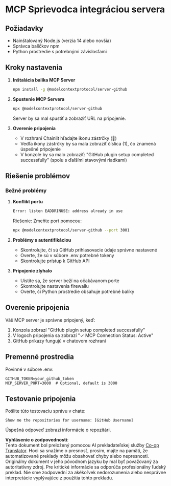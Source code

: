 <!--
CO_OP_TRANSLATOR_METADATA:
{
  "original_hash": "c4be907703b836d1a1c360db20da4de9",
  "translation_date": "2025-07-12T14:18:24+00:00",
  "source_file": "11-mcp/code_samples/github-mcp/MCP_SETUP.md",
  "language_code": "sk"
}
-->
# MCP Sprievodca integráciou servera

## Požiadavky
- Nainštalovaný Node.js (verzia 14 alebo novšia)
- Správca balíčkov npm
- Python prostredie s potrebnými závislosťami

## Kroky nastavenia

1. **Inštalácia balíka MCP Server**
   ```bash
   npm install -g @modelcontextprotocol/server-github
   ```

2. **Spustenie MCP Servera**
   ```bash
   npx @modelcontextprotocol/server-github
   ```
   Server by sa mal spustiť a zobraziť URL na pripojenie.

3. **Overenie pripojenia**
   - V rozhraní Chainlit hľadajte ikonu zástrčky (🔌)
   - Vedľa ikony zástrčky by sa mala zobraziť číslica (1), čo znamená úspešné pripojenie
   - V konzole by sa malo zobraziť: "GitHub plugin setup completed successfully" (spolu s ďalšími stavovými riadkami)

## Riešenie problémov

### Bežné problémy

1. **Konflikt portu**
   ```bash
   Error: listen EADDRINUSE: address already in use
   ```
   Riešenie: Zmeňte port pomocou:
   ```bash
   npx @modelcontextprotocol/server-github --port 3001
   ```

2. **Problémy s autentifikáciou**
   - Skontrolujte, či sú GitHub prihlasovacie údaje správne nastavené
   - Overte, že sú v súbore .env potrebné tokeny
   - Skontrolujte prístup k GitHub API

3. **Pripojenie zlyhalo**
   - Uistite sa, že server beží na očakávanom porte
   - Skontrolujte nastavenia firewallu
   - Overte, či Python prostredie obsahuje potrebné balíky

## Overenie pripojenia

Váš MCP server je správne pripojený, keď:
1. Konzola zobrazí "GitHub plugin setup completed successfully"
2. V logoch pripojenia sa zobrazí "✓ MCP Connection Status: Active"
3. GitHub príkazy fungujú v chatovom rozhraní

## Premenné prostredia

Povinné v súbore .env:
```
GITHUB_TOKEN=your_github_token
MCP_SERVER_PORT=3000  # Optional, default is 3000
```

## Testovanie pripojenia

Pošlite túto testovaciu správu v chate:
```
Show me the repositories for username: [GitHub Username]
```
Úspešná odpoveď zobrazí informácie o repozitári.

**Vyhlásenie o zodpovednosti**:  
Tento dokument bol preložený pomocou AI prekladateľskej služby [Co-op Translator](https://github.com/Azure/co-op-translator). Hoci sa snažíme o presnosť, prosím, majte na pamäti, že automatizované preklady môžu obsahovať chyby alebo nepresnosti. Originálny dokument v jeho pôvodnom jazyku by mal byť považovaný za autoritatívny zdroj. Pre kritické informácie sa odporúča profesionálny ľudský preklad. Nie sme zodpovední za akékoľvek nedorozumenia alebo nesprávne interpretácie vyplývajúce z použitia tohto prekladu.
